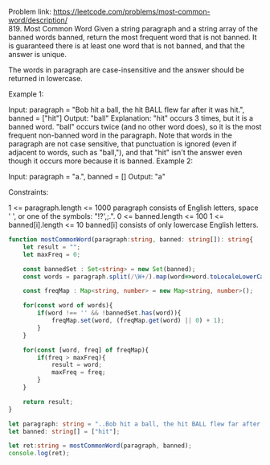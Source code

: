 Problem link: https://leetcode.com/problems/most-common-word/description/<br/>
819. Most Common Word
Given a string paragraph and a string array of the banned words banned, return the most frequent word that is not banned. It is guaranteed there is at least one word that is not banned, and that the answer is unique.

The words in paragraph are case-insensitive and the answer should be returned in lowercase.

 

Example 1:

Input: paragraph = "Bob hit a ball, the hit BALL flew far after it was hit.", banned = ["hit"]
Output: "ball"
Explanation: 
"hit" occurs 3 times, but it is a banned word.
"ball" occurs twice (and no other word does), so it is the most frequent non-banned word in the paragraph. 
Note that words in the paragraph are not case sensitive,
that punctuation is ignored (even if adjacent to words, such as "ball,"), 
and that "hit" isn't the answer even though it occurs more because it is banned.
Example 2:

Input: paragraph = "a.", banned = []
Output: "a"
 

Constraints:

1 <= paragraph.length <= 1000
paragraph consists of English letters, space ' ', or one of the symbols: "!?',;.".
0 <= banned.length <= 100
1 <= banned[i].length <= 10
banned[i] consists of only lowercase English letters.

```ts
function mostCommonWord(paragraph:string, banned: string[]): string{
    let result = "";
    let maxFreq = 0;

    const bannedSet : Set<string> = new Set(banned);
    const words = paragraph.split(/\W+/).map(word=>word.toLocaleLowerCase());

    const freqMap : Map<string, number> = new Map<string, number>();

    for(const word of words){
        if(word !== '' && !bannedSet.has(word)){
            freqMap.set(word, (freqMap.get(word) || 0) + 1);
        }
    }

    for(const [word, freq] of freqMap){
        if(freq > maxFreq){
            result = word;
            maxFreq = freq;
        }
    }

    return result;
}

let paragraph: string = "..Bob hit a ball, the hit BALL flew far after it was hit.";
let banned: string[] = ["hit"];

let ret:string = mostCommonWord(paragraph, banned);
console.log(ret);

```
